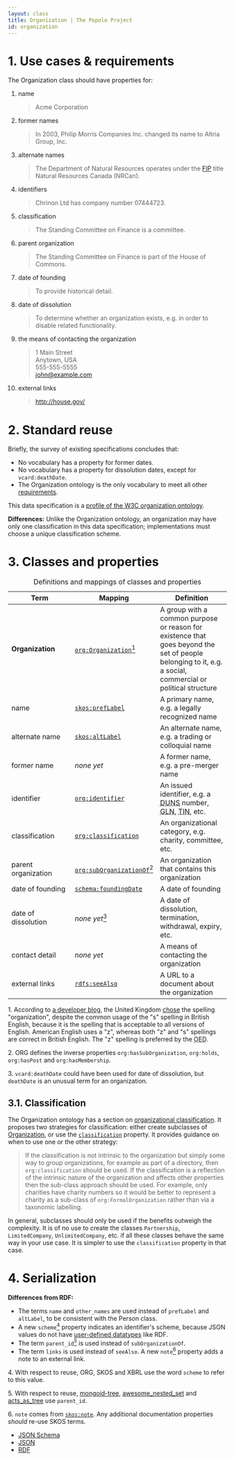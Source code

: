 ```yaml
---
layout: class
title: Organization | The Popolo Project
id: organization
---
```


<h1 id="use-cases-and-requirements">1. Use cases &amp; requirements</h1>

The Organization class should have properties for:

1. name

    >Acme Corporation

1. former names

    >In 2003, Philip Morris Companies Inc. changed its name to Altria Group, Inc.

1. alternate names

    >The Department of Natural Resources operates under the [FIP](http://en.wikipedia.org/wiki/Federal_Identity_Program) title Natural Resources Canada (NRCan).

1. identifiers

    >Chrinon Ltd has company number 07444723.

1. classification

    >The Standing Committee on Finance is a committee.

1. parent organization

    >The Standing Committee on Finance is part of the House of Commons.

1. date of founding

    >To provide historical detail.

1. date of dissolution

    >To determine whether an organization exists, e.g. in order to disable related functionality.

1. the means of contacting the organization

    >1 Main Street  
    Anytown, USA  
    555-555-5555  
    john@example.com

1. external links

    >http://house.gov/

<h1 id="standard-reuse">2. Standard reuse</h1>

Briefly, the survey of existing specifications concludes that:

* No vocabulary has a property for former dates.
* No vocabulary has a property for dissolution dates, except for `vcard:deathDate`.
* The Organization ontology is the only vocabulary to meet all other [requirements](#use-cases-and-requirements).

This data specification is a [profile of the W3C organization ontology](http://www.w3.org/TR/vocab-org/#conformance).

**Differences:** Unlike the Organization ontology, an organization may have only one classification in this data specification; implementations must choose a unique classification scheme.

<h1 id="classes-and-properties">3. Classes and properties</h1>

<table>
  <caption>Definitions and mappings of classes and properties</caption>
  <thead>
    <tr>
      <th width="130">Term</th>
      <th>Mapping</th>
      <th>Definition</th>
    </tr>
  </thead>
  <tbody>
    <tr id="org:Organization">
      <td><strong>Organization</strong></td>
      <td><code><a href="http://www.w3.org/TR/vocab-org/#org:Organization" title="http://www.w3.org/ns/org#Organization">org:Organization</a></code><a href="#note1"><sup>1</sup></a></td>
      <td>A group with a common purpose or reason for existence that goes beyond the set of people belonging to it, e.g. a social, commercial or political structure</td>
    </tr>
    <tr id="skos:prefLabel1">
      <td>name</td>
      <td><code><a href="http://www.w3.org/TR/skos-reference/#labels" title="http://www.w3.org/2004/02/skos/core#prefLabel">skos:prefLabel</a></code></td>
      <td>A primary name, e.g. a legally recognized name</td>
    </tr>
    <tr id="skos:altLabel">
      <td>alternate name</td>
      <td><code><a href="http://www.w3.org/TR/skos-reference/#labels" title="http://www.w3.org/2004/02/skos/core#altLabel">skos:altLabel</a></code></td>
      <td>An alternate name, e.g. a trading or colloquial name</td>
    </tr>
    <tr>
      <td>former name</td>
      <td><em>none yet</em></td>
      <td>A former name, e.g. a pre-merger name</td>
    </tr>
    <tr id="org:identifier">
      <td>identifier</td>
      <td><code><a href="http://www.w3.org/TR/vocab-org/#org:identifier" title="http://www.w3.org/ns/org#identifier">org:identifier</a></code></td>
      <td>An issued identifier, e.g. a <abbr title="Data Universal Numbering System">DUNS</abbr> number, <abbr title="Global Location Number">GLN</abbr>, <abbr title="Taxpayer Identification Number">TIN</abbr>, etc.</td>
    </tr>
    <tr id="org:classification">
      <td>classification</td>
      <td><code><a href="http://www.w3.org/TR/vocab-org/#org:classification" title="http://www.w3.org/ns/org#classification">org:classification</a></code></td>
      <td>An organizational category, e.g. charity, committee, etc.</td>
    </tr>
    <tr id="org:subOrganizationOf">
      <td>parent organization</td>
      <td><code><a href="http://www.w3.org/TR/vocab-org/#org:subOrganizationOf" title="http://www.w3.org/ns/org#subOrganizationOf">org:subOrganizationOf</a></code><a href="#note2"><sup>2</sup></a></td>
      <td>An organization that contains this organization</td>
    </tr>
    <tr id="schema:foundingDate">
      <td>date of founding</td>
      <td><code><a href="http://schema.org/Organization" title="http://schema.org/foundingDate">schema:foundingDate</a></code></td>
      <td>A date of founding</td>
    </tr>
    <tr>
      <td>date of dissolution</td>
      <td><em>none yet</em><a href="#note3"><sup>3</sup></a></td>
      <td>A date of dissolution, termination, withdrawal, expiry, etc.</td>
    </tr>
    <tr>
      <td>contact detail</td>
      <td><em>none yet</em></td>
      <td>A means of contacting the organization</td>
    </tr>
    <tr id="rdfs:seeAlso">
      <td>external links</td>
      <td><code><a href="http://www.w3.org/TR/rdf-schema/#ch_seealso" title="http://www.w3.org/2000/01/rdf-schema#seeAlso">rdfs:seeAlso</a></code></td>
      <td>A URL to a document about the organization</td>
    </tr>
  </tbody>
</table>

<p class="note" id="note1">1. According to <a href="http://www.epimorphics.com/web/wiki/organization-ontology-first-draft">a developer blog</a>, the United Kingdom <a href="http://www.w3.org/TR/vocab-org/#acknowledgements">chose</a> the spelling "organization", despite the common usage of the "s" spelling in British English, because it is the spelling that is acceptable to all versions of English. American English uses a "z", whereas both "z" and "s" spellings are correct in British English. The "z" spelling is preferred by the <abbr title="Oxford English Dictionary">OED</abbr>.</p>
<p class="note" id="note2">2. ORG defines the inverse properties <code>org:hasSubOrganization</code>, <code>org:holds</code>, <code>org:hasPost</code> and <code>org:hasMembership</code>.</p>
<p class="note" id="note3">3. <code>vcard:deathDate</code> could have been used for date of dissolution, but <code>deathDate</code> is an unusual term for an organization.</p>

## 3.1. Classification

The Organization ontology has a section on [organizational classification](organizational-classification). It proposes two strategies for classification: either create subclasses of [Organization](http://www.w3.org/TR/vocab-org/#org:Organization), or use the [`classification`](http://www.w3.org/TR/vocab-org/#org:classification) property. It provides guidance on when to use one or the other strategy:

>If the classification is not intrinsic to the organization but simply some way to group organizations, for example as part of a directory, then `org:classification` should be used. If the classification is a reflection of the intrinsic nature of the organization and affects other properties then the sub-class approach should be used. For example, only charities have charity numbers so it would be better to represent a charity as a sub-class of `org:FormalOrganization` rather than via a taxonomic labelling.

In general, subclasses should only be used if the benefits outweigh the complexity. It is of no use to create the classes `Partnership`, `LimitedCompany`, `UnlimitedCompany`, etc. if all these classes behave the same way in your use case. It is simpler to use the `classification` property in that case.

<h1 id="serialization">4. Serialization</h1>

**Differences from RDF:**

* The terms `name` and `other_names` are used instead of `prefLabel` and `altLabel`, to be consistent with the Person class.
* A new `scheme`[<sup>4</sup>](#note4) property indicates an identifier's scheme, because JSON values do not have [user-defined datatypes](http://www.w3.org/TR/swbp-xsch-datatypes/) like RDF.
* The term `parent_id`[<sup>5</sup>](#note5) is used instead of `subOrganizationOf`.
* The term `links` is used instead of `seeAlso`. A new `note`[<sup>6</sup>](#note6) property adds a note to an external link.

<p class="note" id="note4">4. With respect to reuse, ORG, SKOS and XBRL use the word <code>scheme</code> to refer to this value.</p>
<p class="note" id="note5">5. With respect to reuse, <a href="https://github.com/benedikt/mongoid-tree">mongoid-tree</a>, <a href="https://github.com/collectiveidea/awesome_nested_set/tree/master/lib/awesome_nested_set">awesome_nested_set</a> and <a href="https://github.com/amerine/acts_as_tree">acts_as_tree</a> use <code>parent_id</code>.</p>
<p class="note" id="note6">6. <code>note</code> comes from <a href="http://www.w3.org/TR/skos-reference/#notes"><code>skos:note</code></a>. Any additional documentation properties <em class="rfc2119">should</em> re-use SKOS terms.</p>

<ul class="nav nav-tabs no-js">
  <li><a href="#organization-schema">JSON Schema</a></li>
  <li class="active"><a href="#organization-json">JSON</a></li>
  <li><a href="#organization-rdf">RDF</a></li>
</ul>

<div class="tab-content no-js">
  <div class="tab-pane" id="organization-schema" data-url="/schemas/organization.json"></div>
  <div class="tab-pane active" id="organization-json" data-url="/examples/organization.json"></div>
  <div class="tab-pane" id="organization-rdf" data-url="/examples/organization.ttl"></div>
</div>
